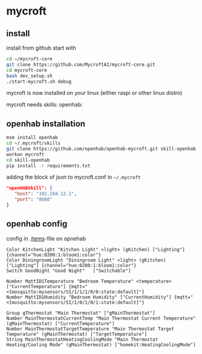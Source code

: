 # mycroft


## install
install from github
start with 

```bash
cd ~/mycroft-core
git clone https://github.com/MycroftAI/mycroft-core.git
cd mycroft-core
bash dev_setup.sh
./start-mycroft.sh debug
```

mycroft is now installed on your linux (either raspi or other linux distro)

mycroft needs skills:
openhab:


## openhab installation
```bash
msm install openhab
cd ~/.mycroft/skills
git clone https://github.com/openhab/openhab-mycroft.git skill-openhab
workon mycroft
cd skill-openhab
pip install -r requirements.txt
```

adding the block of json to mycroft.conf in `~/.mycroft`

```json
"openHABSkill": {
   "host": "192.168.12.1",
   "port": "8080"
}
```

## openhab config
config in .[items](https://www.openhab.org/docs/configuration/items.html#item-definition-and-syntax)-file on opnehab

```
Color KitchenLight "Kitchen Light" <light> (gKitchen) ["Lighting"] {channel="hue:0200:1:bloom1:color"}
Color DiningroomLight "Diningroom Light" <light> (gKitchen) ["Lighting"] {channel="hue:0200:1:bloom1:color"}
Switch GoodNight "Good Night"	["Switchable"]	

Number MqttID1Temperature "Bedroom Temperature" <temperature> ["CurrentTemperature"] {mqtt="<[mosquitto:mysensors/SI/1/1/1/0/0:state:default]"}
Number MqttID1Humidity "Bedroom Humidity" ["CurrentHumidity"] {mqtt="<[mosquitto:mysensors/SI/1/0/1/0/1:state:default]"}

Group gThermostat "Main Thermostat" ["gMainThermostat"]
Number MainThermostatCurrentTemp "Main Thermostat Current Temperature" (gMainThermostat) ["CurrentTemperature"]
Number MainThermostatTargetTemperature "Main Thermostat Target Temperature" (gMainThermostat) ["TargetTemperature"]
String MainThermostatHeatingCoolingMode "Main Thermostat Heating/Cooling Mode" (gMainThermostat) ["homekit:HeatingCoolingMode"]
```


